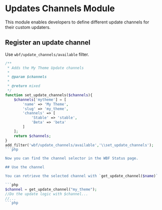 # Updates Channels Module

This module enables developers to define different update channels for their custom updaters.

## Register an update channel

Use `wbf/update_channels/available` filter.

```php
/**
 * Adds the My Theme Update channels
 *
 * @param $channels
 *
 * @return mixed
 */
function set_update_channels($channels){
    $channels['mytheme'] = [
        'name' => 'My Theme',
        'slug' => 'my_theme',
        'channels' => [
            'Stable' => 'stable',
            'Beta' => 'beta'
        ]
    ];
    return $channels;
}
add_filter('wbf/update_channels/available','\\set_update_channels');
```php

Now you can find the channel selector in the WBF Status page.

## Use the channel

You can retrieve the selected channel with `get_update_channel($name)` function.

```php
$channel = get_update_channel("my_theme");
//Do the update logic with $channel...
//...
```php